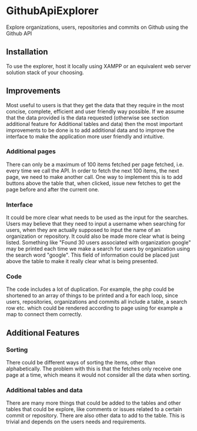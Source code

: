 # GithubApiExplorer
Explore organizations, users, repositories and commits on Github using the Github API

## Installation
To use the explorer, host it locally using XAMPP or an equivalent web server solution stack of your choosing.

## Improvements
Most useful to users is that they get the data that they require in the most concise, complete, efficient and user friendly way possible. If we assume that the data provided is the data requested (otherwise see section additional feature for Additional tables and data) then the most important improvements to be done is to add additional data and to improve the interface to make the application more user friendly and intuitive.

### Additional pages
There can only be a maximum of 100 items fetched per page fetched, i.e. every time we call the API. In order to fetch the next 100 items, the next page, we need to make another call. One way to implement this is to add buttons above the table that, when clicked, issue new fetches to get the page before and after the current one. 

### Interface
It could be more clear what needs to be used as the input for the searches. Users may believe that they need to input a username when searching for users, when they are actually supposed to input the name of an organization or repository.
It could also be made more clear what is being listed. Something like "Found 30 users associated with organization google" may be printed each time we make a search for users by organization using the search word "google". This field of information could be placed just above the table to make it really clear what is being presented.

### Code
The code includes a lot of duplication. For example, the php could be shortened to an array of things to be printed and a for each loop, since users, repositories, organizations and commits all include a table, a search row etc. which could be rendered according to page using for example a map to connect them correctly.


## Additional Features
### Sorting
There could be different ways of sorting the items, other than alphabetically. The problem with this is that the fetches only receive one page at a time, which means it would not consider all the data when sorting.
### Additional tables and data
There are many more things that could be added to the tables and other tables that could be explore, like comments or issues related to a certain commit or repository. There are also other data to add to the table. This is trivial and depends on the users needs and requirements.

